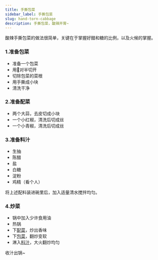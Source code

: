 ```yaml
---
title: 手撕包菜
sidebar_label: 手撕包菜
slug: hand-torn-cabbage
description: 手撕包菜，酸辣开胃~
---
```


酸辣手撕包菜的做法很简单，关键在于掌握好醋和糖的比例，以及火候的掌握。

### 1.准备包菜

- 准备一个包菜
- 用🔪对半切开
- 切除包菜的菜根
- 用手撕成小块
- 清洗干净


### 2.准备配菜

- 两个大蒜，去皮切成小块
- 一个小红椒，清洗后切成丝
- 一个小青椒，清洗后切成丝


### 3.准备料汁

- 生抽
- 陈醋
- 盐
- 白糖
- 淀粉
- 鸡精（看个人）

将上述配料装进碗里后，加入适量清水搅拌均匀。


### 4.炒菜

- 锅中加入少许食用油
- 热锅
- 下[配菜](#2准备配菜)，炒出香味
- 下[包菜](#1准备包菜)，翻炒变软
- 淋入[料汁](#准备料汁)，大火翻炒均匀

收汁出锅~

